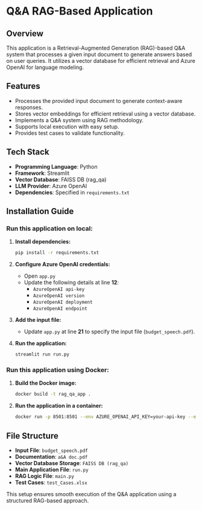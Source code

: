 # Q&A RAG-Based Application

## Overview
This application is a Retrieval-Augmented Generation (RAG)-based Q&A system that processes a given input document to generate answers based on user queries. It utilizes a vector database for efficient retrieval and Azure OpenAI for language modeling.

## Features
- Processes the provided input document to generate context-aware responses.
- Stores vector embeddings for efficient retrieval using a vector database.
- Implements a Q&A system using RAG methodology.
- Supports local execution with easy setup.
- Provides test cases to validate functionality.

## Tech Stack
- **Programming Language**: Python
- **Framework**: Streamlit
- **Vector Database**: FAISS DB (rag_qa)
- **LLM Provider**: Azure OpenAI
- **Dependencies**: Specified in `requirements.txt`

## Installation Guide
### Run this application on local:
1. **Install dependencies:**
   ```sh
   pip install -r requirements.txt
   ```
2. **Configure Azure OpenAI credentials:**
   - Open `app.py`
   - Update the following details at line **12**:
     - `AzureOpenAI api-key`
     - `AzureOpenAI version`
     - `AzureOpenAI deployment`
     - `AzureOpenAI endpoint`

3. **Add the input file:**
   - Update `app.py` at line **21** to specify the input file (`budget_speech.pdf`).

4. **Run the application:**
   ```sh
   streamlit run run.py
   ```

### Run this application using Docker:
1. **Build the Docker image:**
   ```sh
   docker build -t rag_qa_app .
   ```
2. **Run the application in a container:**
   ```sh
   docker run -p 8501:8501 --env AZURE_OPENAI_API_KEY=your-api-key --env AZURE_OPENAI_VERSION=your-version --env AZURE_OPENAI_DEPLOYMENT=your-deployment --env AZURE_OPENAI_ENDPOINT=your-endpoint rag_qa_app
   ```

## File Structure
- **Input File**: `budget_speech.pdf`
- **Documentation**: `a&A doc.pdf`
- **Vector Database Storage**: `FAISS DB (rag_qa)`
- **Main Application File**: `run.py`
- **RAG Logic File**: `main.py`
- **Test Cases**: `test_Cases.xlsx`

This setup ensures smooth execution of the Q&A application using a structured RAG-based approach.
